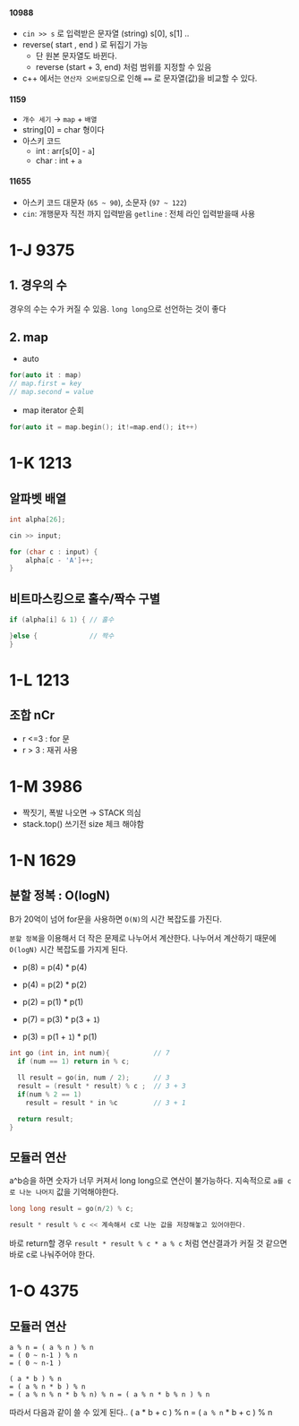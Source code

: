 #### 10988

* `cin >> s` 로 입력받은 문자열 (string) s[0], s[1] .. 
* reverse( start , end ) 로 뒤집기 가능 
  * 단 원본 문자열도 바뀐다.
  * reverse (start + 3, end) 처럼 범위를 지정할 수 있음
* c++ 에서는 `연산자 오버로딩`으로 인해 `==` 로 문자열(값)을 비교할 수 있다.


#### 1159
* `개수 세기` → `map` + `배열`
* string[0] = char 형이다
* 아스키 코드 
  * int : arr[s[0] - `a`]
  * char : int + `a`


#### 11655
* 아스키 코드 대문자 (`65 ~ 90`), 소문자 (`97 ~ 122`)
* `cin`: 개행문자 직전 까지 입력받음 
  `getline` : 전체 라인 입력받을때 사용
  
# 1-J 9375

## 1. 경우의 수 
경우의 수는 수가 커질 수 있음. `long long`으로 선언하는 것이 좋다

## 2. map

* auto 

``` cpp
for(auto it : map)
// map.first = key 
// map.second = value
```

* map iterator 순회
``` cpp
for(auto it = map.begin(); it!=map.end(); it++)
```

# 1-K 1213
## 알파벳 배열
``` cpp
int alpha[26]; 

cin >> input;

for (char c : input) {
    alpha[c - 'A']++;
}
```

## 비트마스킹으로 홀수/짝수 구별
``` cpp
if (alpha[i] & 1) { // 홀수

}else {             // 짝수
}
```

# 1-L 1213

## 조합 nCr
* r <=3 : for 문
* r > 3 : 재귀 사용

# 1-M 3986
* 짝짓기, 폭발 나오면 → STACK 의심
* stack.top() 쓰기전 size 체크 해야함


# 1-N 1629

## 분할 정복 : O(logN)
B가 20억이 넘어 for문을 사용하면  `O(N)`의 시간 복잡도를 가진다.

`분할 정복`을 이용해서 더 작은 문제로 나누어서 계산한다. 
나누어서 계산하기 때문에 `O(logN)` 시간 복잡도를 가지게 된다.

* p(8) = p(4) * p(4) 
* p(4) = p(2) * p(2)
* p(2) = p(1) * p(1)

* p(7) = p(3) * p(3 + `1`)
* p(3) = p(1 + `1`) * p(1)

``` cpp
int go (int in, int num){           // 7
  if (num == 1) return in % c;
  
  ll result = go(in, num / 2);      // 3 
  result = (result * result) % c ;  // 3 + 3 
  if(num % 2 == 1) 
    result = result * in %c         // 3 + 1 

  return result;
}

```

## 모듈러 연산 
a^b승을 하면 숫자가 너무 커져서 long long으로 연산이 불가능하다.
지속적으로 `a를 c로 나눈 나머지` 값을 기억해야한다.
``` cpp
long long result = go(n/2) % c;

result * result % c << 계속해서 c로 나눈 값을 저장해놓고 있어야한다.
```

바로 return할 경우 `result * result % c * a % c` 처럼 연산결과가 커질 것 같으면 바로 c로 나눠주어야 한다.

# 1-O 4375

## 모듈러 연산 
```
a % n = ( a % n ) % n
= ( 0 ~ n-1 ) % n
= ( 0 ~ n-1 )

( a * b ) % n
= ( a % n * b ) % n 
= ( a % n % n * b % n) % n = ( a % n * b % n ) % n
```
 
따라서 다음과 같이 쓸 수 있게 된다..
( a * b + c ) % n = ( `a % n` * b + c ) % n




